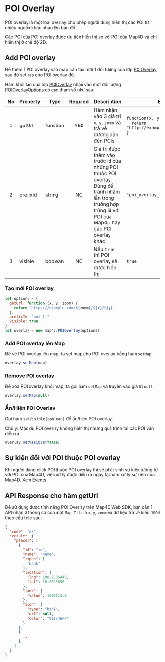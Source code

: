 # POI Overlay

POI overlay là một loại overlay cho phép người dùng hiển thị các POI từ nhiều nguồn khác nhau lên bản đồ.

Các POI của POI overlay được ưu tiên hiển thị so với POI của Map4D và chỉ hiển thị ở chế độ 2D.

## Add POI overlay

Để thêm 1 POI overlay vào map cần tạo mới 1 đối tượng của lớp [POIOverlay](reference/poi-overlay?id=poioverlay-class) sau đó set `map` cho POI overlay đó.

Hàm khởi tạo của lớp [POIOverlay](reference/poi-overlay?id=poioverlay-class) nhận vào một đối tượng [POIOverlayOptions](reference/poi-overlay?id=poioverlayoptions-interface) có các tham số như sau:

| No | Property | Type     | Requied | Description                                                                                                                                                    | Example                                                                         |
|:--:|----------|----------|:-------:|----------------------------------------------------------------------------------------------------------------------------------------------------------------|---------------------------------------------------------------------------------|
|  1 | getUrl   | function |   YES   | Hàm nhận vào 3 giá trị `x`, `y`, `zoom` và trả về đường dẫn đến POIs                                                                                           | `function(x, y, zoom) {`<br>`  return "http://example.com/zoom/x/y/poi"`<br>`}` |
|  2 | prefixId | string   |    NO   | Giá trị được thêm vào trước id của những POI thuộc POI overlay.<br>Dùng để tránh nhầm lẫn trong trường hợp trùng id với POI của Map4D hay các POI overlay khác | `"poi_overlay_"`                                                                |
|  3 | visible  | boolean  |    NO   | Nếu `true` thì POI overlay sẽ được hiển thị                                                                                                                    | `true`                                                                          |


### Tạo mới POI overlay

```js
let options = {
  getUrl: function (x, y, zoom) {
    return `https://example.com/${zoom}/${x}/${y}`
  },
  prefixId: "poi-1_"
  visible: true
}
let overlay = new map4d.POIOverlay(options)
```

### Add POI overlay lên Map

Để vẽ POI overlay lên map, ta set map cho POI overlay bằng hàm `setMap`

```js
overlay.setMap(map)
```

### Remove POI overlay

Để xóa POI overlay khỏi map, ta gọi hàm `setMap` và truyền vào giá trị `null`

```js
overlay.setMap(null)
```

### Ẩn/Hiện POI Overlay

Gọi hàm `setVisible(boolean)` để ẩn/hiện POI overlay.

Chú ý: Mặc dù POI overlay không hiển thị nhưng quá trình tải các POI vẫn diễn ra

```js
overlay.setVisible(false)
```

## Sự kiện đối với POI thuộc POI overlay

Khi người dùng click POI thuộc POI overlay thì sẽ phát sinh sự kiện tương tự với POI của Map4D, việc xử lý được diễn ra ngay tại hàm xử lý sự kiện của Map4D. Xem [Events](/guides/map-events)

## API Response cho hàm getUrl

Để sử dụng được tính năng POI Overlay trên Map4D Web SDK, bạn cần 1 API nhận 3 thông số của một `Map Tile` là `x`, `y`, `zoom` và dữ liệu trả về kiểu `JSON` theo cấu trúc sau:

```json
{
  "code": "ok",
  "result": {
    "places": [
      {
        "id": "id",
        "name": "name",
        "types": [
          "bank"
        ],
        "location": {
          "lng": 108.2136443,
          "lat": 16.0698656
        },
        "rank": {
          "value": 1000113.0
        },
        "icon": {
          "type": "bank",
          "url": null,
          "color": "916546FF"
        }
      },
      {
        ...
      }
    ]
  }
}
```